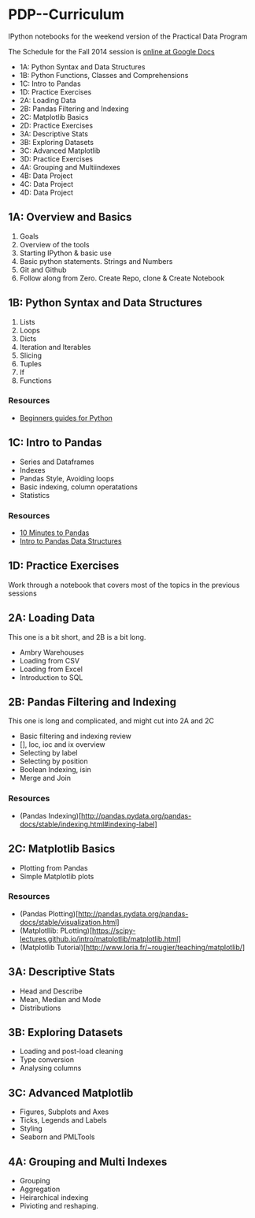 # PDP--Curriculum

IPython notebooks for the weekend version of the Practical Data Program

The Schedule for the Fall 2014 session is [online at Google Docs](https://docs.google.com/spreadsheets/d/1vvWTXFHVFO1ak2i9yMDgzLoYB7uhU2ZtXEN7POqK_TM/edit?usp=sharing)

* 1A: Python Syntax and Data Structures
* 1B: Python Functions, Classes and Comprehensions
* 1C: Intro to Pandas
* 1D: Practice Exercises
* 2A: Loading Data
* 2B: Pandas Filtering and Indexing
* 2C: Matplotlib Basics
* 2D: Practice Exercises
* 3A: Descriptive Stats
* 3B: Exploring Datasets
* 3C: Advanced Matplotlib
* 3D: Practice Exercises
* 4A: Grouping and Multiindexes
* 4B: Data Project
* 4C: Data Project
* 4D: Data Project

## 1A: Overview and Basics


1. Goals
2. Overview of the tools
3. Starting IPython & basic use
4. Basic python statements. Strings and Numbers
5. Git and Github
6. Follow along from Zero. Create Repo, clone & Create Notebook


## 1B: Python Syntax and Data Structures

1. Lists
2. Loops
3. Dicts
4. Iteration and Iterables
5. Slicing
6. Tuples
7. If
8. Functions

### Resources

* [Beginners guides for Python](https://wiki.python.org/moin/BeginnersGuide/Programmers)

## 1C: Intro to Pandas

* Series and Dataframes
* Indexes
* Pandas Style, Avoiding loops
* Basic indexing, column operatations
* Statistics

### Resources

* [10 Minutes to Pandas](http://pandas.pydata.org/pandas-docs/stable/10min.html)
* [Intro to Pandas Data Structures](http://www.gregreda.com/2013/10/26/intro-to-pandas-data-structures/)


## 1D:  Practice Exercises

Work through a notebook that covers most of the topics in the previous sessions


## 2A: Loading Data

This one is a bit short, and 2B is a bit long. 

* Ambry Warehouses
* Loading from CSV
* Loading from Excel
* Introduction to SQL

## 2B: Pandas Filtering and Indexing

This one is long and complicated, and might cut into 2A and 2C

* Basic filtering and indexing review
* [], loc, ioc and ix overview
* Selecting by label
* Selecting by position
* Boolean Indexing, isin
* Merge and Join

### Resources

* (Pandas Indexing)[http://pandas.pydata.org/pandas-docs/stable/indexing.html#indexing-label]

## 2C:  Matplotlib Basics

* Plotting from Pandas
* Simple Matplotlib plots

### Resources

* (Pandas Plotting)[http://pandas.pydata.org/pandas-docs/stable/visualization.html]
* (Matplotllib: PLotting)[https://scipy-lectures.github.io/intro/matplotlib/matplotlib.html]
* (Matplotlib Tutorial)[http://www.loria.fr/~rougier/teaching/matplotlib/]


## 3A: Descriptive Stats

* Head and Describe
* Mean, Median and Mode
* Distributions

## 3B: Exploring Datasets

* Loading and post-load cleaning
* Type conversion
* Analysing columns


## 3C: Advanced Matplotlib

* Figures, Subplots and Axes
* Ticks, Legends and Labels
* Styling
* Seaborn and PMLTools


## 4A: Grouping and Multi Indexes

* Grouping
* Aggregation
* Heirarchical indexing
* Pivioting and reshaping.